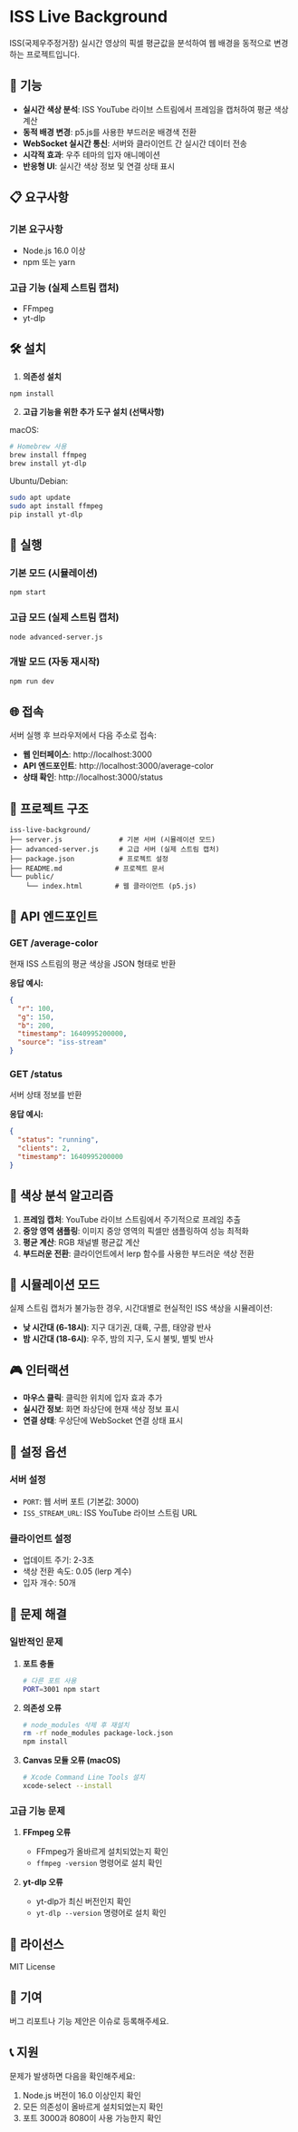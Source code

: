 # ISS Live Background

ISS(국제우주정거장) 실시간 영상의 픽셀 평균값을 분석하여 웹 배경을 동적으로 변경하는 프로젝트입니다.

## 🚀 기능

- **실시간 색상 분석**: ISS YouTube 라이브 스트림에서 프레임을 캡처하여 평균 색상 계산
- **동적 배경 변경**: p5.js를 사용한 부드러운 배경색 전환
- **WebSocket 실시간 통신**: 서버와 클라이언트 간 실시간 데이터 전송
- **시각적 효과**: 우주 테마의 입자 애니메이션
- **반응형 UI**: 실시간 색상 정보 및 연결 상태 표시

## 📋 요구사항

### 기본 요구사항
- Node.js 16.0 이상
- npm 또는 yarn

### 고급 기능 (실제 스트림 캡처)
- FFmpeg
- yt-dlp

## 🛠️ 설치

1. **의존성 설치**
```bash
npm install
```

2. **고급 기능을 위한 추가 도구 설치 (선택사항)**

macOS:
```bash
# Homebrew 사용
brew install ffmpeg
brew install yt-dlp
```

Ubuntu/Debian:
```bash
sudo apt update
sudo apt install ffmpeg
pip install yt-dlp
```

## 🚀 실행

### 기본 모드 (시뮬레이션)
```bash
npm start
```

### 고급 모드 (실제 스트림 캡처)
```bash
node advanced-server.js
```

### 개발 모드 (자동 재시작)
```bash
npm run dev
```

## 🌐 접속

서버 실행 후 브라우저에서 다음 주소로 접속:
- **웹 인터페이스**: http://localhost:3000
- **API 엔드포인트**: http://localhost:3000/average-color
- **상태 확인**: http://localhost:3000/status

## 📁 프로젝트 구조

```
iss-live-background/
├── server.js              # 기본 서버 (시뮬레이션 모드)
├── advanced-server.js     # 고급 서버 (실제 스트림 캡처)
├── package.json           # 프로젝트 설정
├── README.md             # 프로젝트 문서
└── public/
    └── index.html        # 웹 클라이언트 (p5.js)
```

## 🔧 API 엔드포인트

### GET /average-color
현재 ISS 스트림의 평균 색상을 JSON 형태로 반환

**응답 예시:**
```json
{
  "r": 100,
  "g": 150,
  "b": 200,
  "timestamp": 1640995200000,
  "source": "iss-stream"
}
```

### GET /status
서버 상태 정보를 반환

**응답 예시:**
```json
{
  "status": "running",
  "clients": 2,
  "timestamp": 1640995200000
}
```

## 🎨 색상 분석 알고리즘

1. **프레임 캡처**: YouTube 라이브 스트림에서 주기적으로 프레임 추출
2. **중앙 영역 샘플링**: 이미지 중앙 영역의 픽셀만 샘플링하여 성능 최적화
3. **평균 계산**: RGB 채널별 평균값 계산
4. **부드러운 전환**: 클라이언트에서 lerp 함수를 사용한 부드러운 색상 전환

## 🌟 시뮬레이션 모드

실제 스트림 캡처가 불가능한 경우, 시간대별로 현실적인 ISS 색상을 시뮬레이션:

- **낮 시간대 (6-18시)**: 지구 대기권, 대륙, 구름, 태양광 반사
- **밤 시간대 (18-6시)**: 우주, 밤의 지구, 도시 불빛, 별빛 반사

## 🎮 인터랙션

- **마우스 클릭**: 클릭한 위치에 입자 효과 추가
- **실시간 정보**: 화면 좌상단에 현재 색상 정보 표시
- **연결 상태**: 우상단에 WebSocket 연결 상태 표시

## 🔧 설정 옵션

### 서버 설정
- `PORT`: 웹 서버 포트 (기본값: 3000)
- `ISS_STREAM_URL`: ISS YouTube 라이브 스트림 URL

### 클라이언트 설정
- 업데이트 주기: 2-3초
- 색상 전환 속도: 0.05 (lerp 계수)
- 입자 개수: 50개

## 🐛 문제 해결

### 일반적인 문제

1. **포트 충돌**
   ```bash
   # 다른 포트 사용
   PORT=3001 npm start
   ```

2. **의존성 오류**
   ```bash
   # node_modules 삭제 후 재설치
   rm -rf node_modules package-lock.json
   npm install
   ```

3. **Canvas 모듈 오류 (macOS)**
   ```bash
   # Xcode Command Line Tools 설치
   xcode-select --install
   ```

### 고급 기능 문제

1. **FFmpeg 오류**
   - FFmpeg가 올바르게 설치되었는지 확인
   - `ffmpeg -version` 명령어로 설치 확인

2. **yt-dlp 오류**
   - yt-dlp가 최신 버전인지 확인
   - `yt-dlp --version` 명령어로 설치 확인

## 📝 라이선스

MIT License

## 🤝 기여

버그 리포트나 기능 제안은 이슈로 등록해주세요.

## 📞 지원

문제가 발생하면 다음을 확인해주세요:
1. Node.js 버전이 16.0 이상인지 확인
2. 모든 의존성이 올바르게 설치되었는지 확인
3. 포트 3000과 8080이 사용 가능한지 확인 